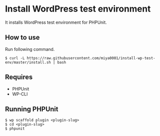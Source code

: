 # Install WordPress test environment

It installs WordPress test environment for PHPUnit.

## How to use

Run following command.

```
$ curl -L https://raw.githubusercontent.com/miya0001/install-wp-test-env/master/install.sh | bash
```

## Requires

* PHPUnit
* WP-CLI

## Running PHPUnit

```
$ wp scaffold plugin <plugin-slug>
$ cd <plugin-slug>
$ phpunit
```

